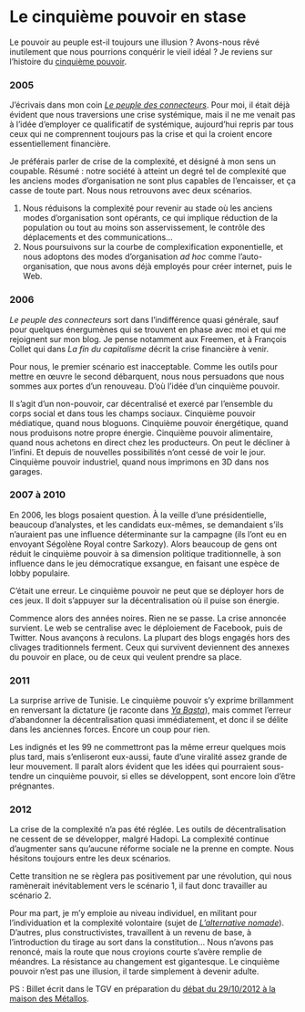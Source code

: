 # Le cinquième pouvoir en stase

Le pouvoir au peuple est-il toujours une illusion ? Avons-nous rêvé inutilement que nous pourrions conquérir le vieil idéal ? Je reviens sur l’histoire du [cinquième pouvoir](https://tcrouzet.com/le-cinquieme-pouvoir/).<span id="more-29402"></span>

### 2005

J’écrivais dans mon coin [*Le peuple des connecteurs*](https://tcrouzet.com/le-peuple-des-connecteurs/). Pour moi, il était déjà évident que nous traversions une crise systémique, mais il ne me venait pas à l’idée d’employer ce qualificatif de systémique, aujourd’hui repris par tous ceux qui ne comprennent toujours pas la crise et qui la croient encore essentiellement financière.

Je préférais parler de crise de la complexité, et désigné à mon sens un coupable. Résumé : notre société à atteint un degré tel de complexité que les anciens modes d’organisation ne sont plus capables de l’encaisser, et ça casse de toute part. Nous nous retrouvons avec deux scénarios.

1. Nous réduisons la complexité pour revenir au stade où les anciens modes d’organisation sont opérants, ce qui implique réduction de la population ou tout au moins son asservissement, le contrôle des déplacements et des communications…
2. Nous poursuivons sur la courbe de complexification exponentielle, et nous adoptons des modes d’organisation *ad hoc* comme l’auto-organisation, que nous avons déjà employés pour créer internet, puis le Web.

### 2006

*Le peuple des connecteurs* sort dans l’indifférence quasi générale, sauf pour quelques énergumènes qui se trouvent en phase avec moi et qui me rejoignent sur mon blog. Je pense notamment aux Freemen, et à François Collet qui dans *La fin du capitalisme* décrit la crise financière à venir.

Pour nous, le premier scénario est inacceptable. Comme les outils pour mettre en œuvre le second débarquent, nous nous persuadons que nous sommes aux portes d’un renouveau. D’où l’idée d’un cinquième pouvoir.

Il s’agit d’un non-pouvoir, car décentralisé et exercé par l’ensemble du corps social et dans tous les champs sociaux. Cinquième pouvoir médiatique, quand nous bloguons. Cinquième pouvoir énergétique, quand nous produisons notre propre énergie. Cinquième pouvoir alimentaire, quand nous achetons en direct chez les producteurs. On peut le décliner à l’infini. Et depuis de nouvelles possibilités n’ont cessé de voir le jour. Cinquième pouvoir industriel, quand nous imprimons en 3D dans nos garages.

### 2007 à 2010

En 2006, les blogs posaient question. À la veille d’une présidentielle, beaucoup d’analystes, et les candidats eux-mêmes, se demandaient s’ils n’auraient pas une influence déterminante sur la campagne (ils l’ont eu en envoyant Ségolène Royal contre Sarkozy). Alors beaucoup de gens ont réduit le cinquième pouvoir à sa dimension politique traditionnelle, à son influence dans le jeu démocratique exsangue, en faisant une espèce de lobby populaire.

C’était une erreur. Le cinquième pouvoir ne peut que se déployer hors de ces jeux. Il doit s’appuyer sur la décentralisation où il puise son énergie.

Commence alors des années noires. Rien ne se passe. La crise annoncée survient. Le web se centralise avec le déploiement de Facebook, puis de Twitter. Nous avançons à reculons. La plupart des blogs engagés hors des clivages traditionnels ferment. Ceux qui survivent deviennent des annexes du pouvoir en place, ou de ceux qui veulent prendre sa place.

### 2011

La surprise arrive de Tunisie. Le cinquième pouvoir s’y exprime brillamment en renversant la dictature (je raconte dans [*Ya Basta*](https://tcrouzet.com/ya-basta/)), mais commet l’erreur d’abandonner la décentralisation quasi immédiatement, et donc il se délite dans les anciennes forces. Encore un coup pour rien.

Les indignés et les 99 ne commettront pas la même erreur quelques mois plus tard, mais s’enliseront eux-aussi, faute d’une viralité assez grande de leur mouvement. Il paraît alors évident que les idées qui pourraient sous-tendre un cinquième pouvoir, si elles se développent, sont encore loin d’être prégnantes.

### 2012

La crise de la complexité n’a pas été réglée. Les outils de décentralisation ne cessent de se développer, malgré Hadopi. La complexité continue d’augmenter sans qu’aucune réforme sociale ne la prenne en compte. Nous hésitons toujours entre les deux scénarios.

Cette transition ne se règlera pas positivement par une révolution, qui nous ramènerait inévitablement vers le scénario 1, il faut donc travailler au scénario 2.

Pour ma part, je m’y emploie au niveau individuel, en militant pour l’individuation et la complexité volontaire (sujet de [*L’alternative nomade*](https://tcrouzet.com/alternative-nomade/)). D’autres, plus constructivistes, travaillent à un revenu de base, à l’introduction du tirage au sort dans la constitution… Nous n’avons pas renoncé, mais la route que nous croyions courte s’avère remplie de méandres. La résistance au changement est gigantesque. Le cinquième pouvoir n’est pas une illusion, il tarde simplement à devenir adulte.

PS : Billet écrit dans le TGV en préparation du [débat du 29/10/2012 à la maison des Métallos](https://tcrouzet.com/2012/10/17/le-web-citoyen-la-grande-illusion/).